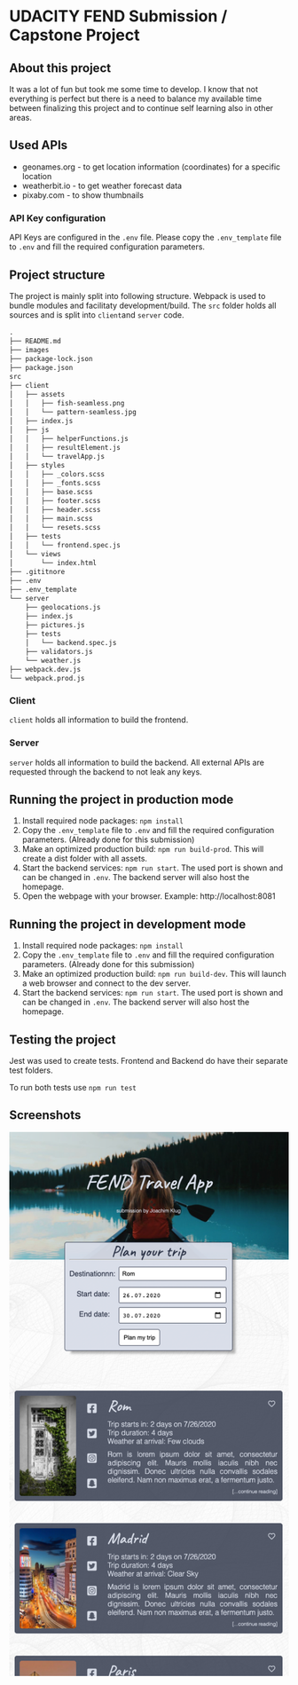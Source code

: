# UDACITY FEND Submission / Capstone Project

## About this project

It was a lot of fun but took me some time to develop. I know that not everything is perfect but there is a need to
balance my available time between finalizing this project and to continue self learning also in other areas.

## Used APIs

- geonames.org - to get location information (coordinates) for a specific location
- weatherbit.io - to get weather forecast data
- pixaby.com - to show thumbnails

### API Key configuration

API Keys are configured in the `.env` file. Please copy the `.env_template` file to `.env` and fill the required
configuration parameters.

## Project structure

The project is mainly split into following structure. Webpack is used to bundle modules and facilitaty
development/build. The `src` folder holds all sources and is split into `client`and `server` code.

```
.
├── README.md
├── images
├── package-lock.json
├── package.json
src
├── client
│   ├── assets
│   │   ├── fish-seamless.png
│   │   └── pattern-seamless.jpg
│   ├── index.js
│   ├── js
│   │   ├── helperFunctions.js
│   │   ├── resultElement.js
│   │   └── travelApp.js
│   ├── styles
│   │   ├── _colors.scss
│   │   ├── _fonts.scss
│   │   ├── base.scss
│   │   ├── footer.scss
│   │   ├── header.scss
│   │   ├── main.scss
│   │   └── resets.scss
│   ├── tests
│   │   └── frontend.spec.js
│   └── views
│       └── index.html
├── .gititnore
├── .env
├── .env_template
└── server
    ├── geolocations.js
    ├── index.js
    ├── pictures.js
    ├── tests
    │   └── backend.spec.js
    ├── validators.js
    └── weather.js
├── webpack.dev.js
└── webpack.prod.js
```

### Client

`client` holds all information to build the frontend.

### Server

`server` holds all information to build the backend. All external APIs are requested through the backend to not leak any
keys.

## Running the project in production mode

1. Install required node packages: `npm install`
1. Copy the `.env_template` file to `.env` and fill the required configuration parameters. (Already done for this
   submission)
1. Make an optimized production build: `npm run build-prod`. This will create a dist folder with all assets.
1. Start the backend services: `npm run start`. The used port is shown and can be changed in `.env`. The backend server
   will also host the homepage.
1. Open the webpage with your browser. Example: http://localhost:8081

## Running the project in development mode

1. Install required node packages: `npm install`
1. Copy the `.env_template` file to `.env` and fill the required configuration parameters. (Already done for this
   submission)
1. Make an optimized production build: `npm run build-dev`. This will launch a web browser and connect to the dev
   server.
1. Start the backend services: `npm run start`. The used port is shown and can be changed in `.env`. The backend server
   will also host the homepage.

## Testing the project

Jest was used to create tests. Frontend and Backend do have their separate test folders.

To run both tests use `npm run test`

## Screenshots

<img src="images/application-three-items.png">
